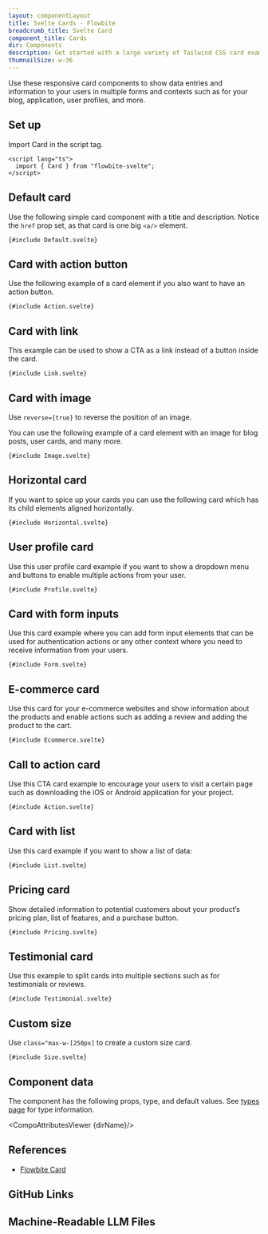 ```yaml
---
layout: componentLayout
title: Svelte Cards - Flowbite
breadcrumb_title: Svelte Card
component_title: Cards
dir: Components
description: Get started with a large variety of Tailwind CSS card examples for your web project
thumnailSize: w-36
---
```


<script lang="ts">
  import { CompoAttributesViewer, GitHubCompoLinks, toKebabCase, LlmLink } from '../../utils'
  import { P, A } from '$lib'
  const dirName = 'card'
</script>

Use these responsive card components to show data entries and information to your users in multiple forms and contexts such as for your blog, application, user profiles, and more.

## Set up

Import Card in the script tag.

```svelte example hideOutput
<script lang="ts">
  import { Card } from "flowbite-svelte";
</script>
```

## Default card

Use the following simple card component with a title and description. Notice the `href` prop set, as that card is one big `<a/>` element.

```svelte example class="flex justify-center flex-wrap gap-2" hideScript
{#include Default.svelte}
```

## Card with action button

Use the following example of a card element if you also want to have an action button.

```svelte example class="flex justify-center flex-wrap gap-2"
{#include Action.svelte}
```

## Card with link

This example can be used to show a CTA as a link instead of a button inside the card.

```svelte example class="flex justify-center flex-wrap gap-2"
{#include Link.svelte}
```

## Card with image

Use <code>reverse={true}</code> to reverse the position of an image.

You can use the following example of a card element with an image for blog posts, user cards, and many more.

```svelte example class="flex justify-center flex-wrap gap-2"
{#include Image.svelte}
```

## Horizontal card

If you want to spice up your cards you can use the following card which has its child elements aligned horizontally.

```svelte example class="flex justify-center flex-wrap gap-2"
{#include Horizontal.svelte}
```

## User profile card

Use this user profile card example if you want to show a dropdown menu and buttons to enable multiple actions from your user.

```svelte example class="flex justify-center flex-wrap gap-2"
{#include Profile.svelte}
```

## Card with form inputs

Use this card example where you can add form input elements that can be used for authentication actions or any other context where you need to receive information from your users.

```svelte example class="flex justify-center flex-wrap gap-2"
{#include Form.svelte}
```

## E-commerce card

Use this card for your e-commerce websites and show information about the products and enable actions such as adding a review and adding the product to the cart.

```svelte example class="flex justify-center flex-wrap gap-2"
{#include Ecommerce.svelte}
```

## Call to action card

Use this CTA card example to encourage your users to visit a certain page such as downloading the iOS or Android application for your project.

```svelte example class="flex justify-center flex-wrap gap-2"
{#include Action.svelte}
```

## Card with list

Use this card example if you want to show a list of data:

```svelte example class="flex justify-center flex-wrap gap-2"
{#include List.svelte}
```

## Pricing card

Show detailed information to potential customers about your product’s pricing plan, list of features, and a purchase button.

```svelte example class="flex justify-center flex-wrap gap-2"
{#include Pricing.svelte}
```

## Testimonial card

Use this example to split cards into multiple sections such as for testimonials or reviews.

```svelte example class="flex justify-center flex-wrap gap-2"
{#include Testimonial.svelte}
```

## Custom size

Use `class="max-w-[250px]` to create a custom size card.

```svelte example
{#include Size.svelte}
```

## Component data

The component has the following props, type, and default values. See [types page](/docs/pages/typescript) for type information.

<CompoAttributesViewer {dirName}/>

## References

- [Flowbite Card](https://flowbite.com/docs/components/card/)

## GitHub Links

<GitHubCompoLinks />

## Machine-Readable LLM Files

<LlmLink />
